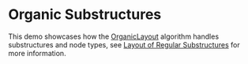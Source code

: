 # Organic Substructures
  

 This demo showcases how the [OrganicLayout](https://docs.yworks.com/yfilesjavafx/doc/api/#/api/com.yworks.yfiles.layout.organic.OrganicLayout) algorithm handles substructures and node types, see [Layout of Regular Substructures](https://docs.yworks.com/yfilesjavafx/doc/api/#/dguide/organic_layout#organic_layout-substructures) for more information.   